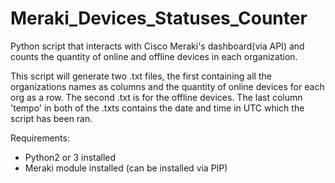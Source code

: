 # Meraki_Devices_Statuses_Counter
Python script that interacts with Cisco Meraki's dashboard(via API) and counts the quantity of online and offline devices in each organization.

This script will generate two .txt files, the first containing all the organizations names as columns and the quantity of online devices for each org as a row. The second .txt is for the offline devices. The last column 'tempo' in both of the .txts contains the date and time in UTC which the script has been ran.

Requirements:
- Python2 or 3 installed
- Meraki module installed (can be installed via PIP)

